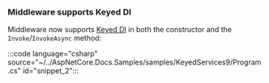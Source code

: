 ### Middleware  supports Keyed DI

Middleware now supports [Keyed DI](/aspnet/core/fundamentals/dependency-injection?view=aspnetcore-9.0&preserve-view=true#keyed-services) in both the constructor and the `Invoke`/`InvokeAsync` method:

:::code language="csharp" source="~/../AspNetCore.Docs.Samples/samples/KeyedServices9/Program.cs"  id="snippet_2":::
